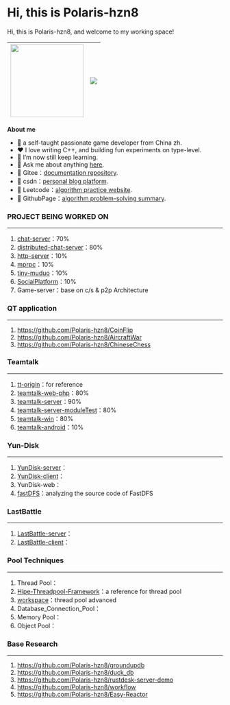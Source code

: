 # Hi, this is Polaris-hzn8

Hi, this is Polaris-hzn8, and welcome to my working space! 

| <a href="https://github.com/anuraghazra/github-readme-stats"><img height="170px" src="https://github-readme-stats.vercel.app/api?username=Polaris-hzn8&hide_border=true" /></a> | <a href="https://github.com/anuraghazra/github-readme-stats"><img align="center" src="https://github-readme-stats.vercel.app/api/top-langs/?username=polaris-hzn8&layout=compact&hide_border=true" /></a> |
| ------------------------------------------------------------ | ------------------------------------------------------------ |

**About me** 

- 🌱 a self-taught passionate game developer from China zh.
- ❤️ I love writing C++, and building fun experiments on type-level.
- 🔭 I’m now still keep learning.
- 💬 Ask me about anything [here](https://github.com/Polaris-hzn8/Polaris-hzn8/issues). 
- 🔗 Gitee：[documentation repository](https://gitee.com/Polaris-hzn8).
- 🔗 csdn：[personal blog platform](https://blog.csdn.net/weixin_49167174).
- 🔗 Leetcode：[algorithm practice website](https://leetcode.cn/u/polaris-hzn8/).
- 🔗 GithubPage：[algorithm problem-solving summary](https://polaris-hzn8.github.io/).

### PROJECT BEING WORKED ON

---

1. [chat-server](https://github.com/Polaris-hzn8/miniWechat)：70%
2. [distributed-chat-server](https://github.com/Polaris-hzn8/distributed-chat-servers)：80%
3. [http-server](https://github.com/Polaris-hzn8/http-server)：10%
4. [mprpc](https://github.com/Polaris-hzn8/remote-procedure-call)：10%
5. [tiny-muduo](https://github.com/Polaris-hzn8/tiny-muduo)：10%
6. [SocialPlatform](https://github.com/Polaris-hzn8/SocialPlatform)：10%
7. Game-server：base on c/s & p2p Architecture

### QT application

---

1. https://github.com/Polaris-hzn8/CoinFlip
2. https://github.com/Polaris-hzn8/AircraftWar
3. https://github.com/Polaris-hzn8/ChineseChess 

### Teamtalk

---

1. [tt-origin](https://github.com/Polaris-hzn8/tt)：for reference
2. [teamtalk-web-php](https://github.com/Polaris-hzn8/teamtalk-web-php)：80%
4. [teamtalk-server](https://github.com/Polaris-hzn8/teamtalk-server)：90%
5. [teamtalk-server-moduleTest](https://github.com/Polaris-hzn8/TeamTalk_BlueBling)：80%
6. [teamtalk-win](https://github.com/Polaris-hzn8/teamtalk-win)：80%
7. [teamtalk-android](https://github.com/Polaris-hzn8/teamtalk-android)：10%

### Yun-Disk

---

1. [YunDisk-server](https://github.com/Polaris-hzn8/YunDisk-server)：
2. [YunDisk-client](https://github.com/Polaris-hzn8/YunDisk-client)：
3. YunDisk-web：
4. [fastDFS](https://github.com/polaris-hzn8/fastdfs/tree/feature/add-comments)：analyzing the source code of FastDFS

### LastBattle

---

1. [LastBattle-server](https://github.com/Polaris-hzn8/LastBattle-Server)：
2. [LastBattle-client](https://github.com/Polaris-hzn8/LastBattle-Client)：

### Pool Techniques

---

1. Thread Pool：
2. [Hipe-Threadpool-Framework](https://github.com/Polaris-hzn8/Hipe-Threadpool-Framework)：a reference for thread pool
3. [workspace](https://github.com/CodingHanYa/workspace)：thread pool advanced
4. Database_Connection_Pool：
5. Memory Pool：
6. Object Pool：

### Base Research

---

1. https://github.com/Polaris-hzn8/groundupdb
2. https://github.com/Polaris-hzn8/duck_db
3. https://github.com/Polaris-hzn8/rustdesk-server-demo
4. https://github.com/Polaris-hzn8/workflow
5. https://github.com/Polaris-hzn8/Easy-Reactor 